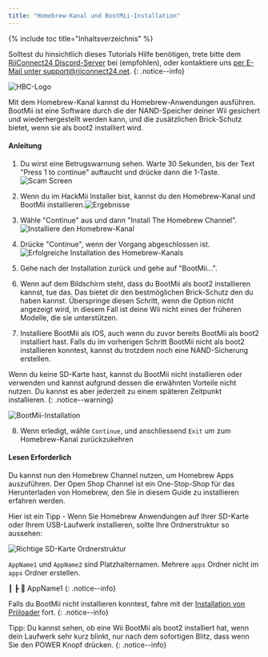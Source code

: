 ```yaml
---
title: "Homebrew-Kanal und BootMii-Installation"
---
```


{% include toc title="Inhaltsverzeichnis" %}

Solltest du hinsichtlich dieses Tutorials Hilfe benötigen, trete bitte dem [RiiConnect24 Discord-Server](https://discord.gg/rc24) bei (empfohlen), oder kontaktiere uns [per E-Mail unter support@riiconnect24.net](mailto:support@riiconnect24.net).
{: .notice--info}

![HBC-Logo](/images/hbc.png)

Mit dem Homebrew-Kanal kannst du Homebrew-Anwendungen ausführen. BootMii ist eine Software durch die der NAND-Speicher deiner Wii gesichert und wiederhergestellt werden kann, und die zusätzlichen Brick-Schutz bietet, wenn sie als boot2 installiert wird.

#### Anleitung

1. Du wirst eine Betrugswarnung sehen. Warte 30 Sekunden, bis der Text "Press 1 to continue" auftaucht und drücke dann die 1-Taste. ![Scam Screen](/images/Wii/ScamScreen.png)

2. Wenn du im HackMii Installer bist, kannst du den Homebrew-Kanal und BootMii installieren.![Ergebnisse](/images/Wii/Results.png)

3. Wähle "Continue" aus und dann "Install The Homebrew Channel". ![Installiere den Homebrew-Kanal](/images/Wii/InstallHomebrewChannel.png)

4. Drücke "Continue", wenn der Vorgang abgeschlossen ist. ![Erfolgreiche Installation des Homebrew-Kanals](/images/Wii/SuccessHBC.png)

5. Gehe nach der Installation zurück und gehe auf "BootMii...".
6. Wenn auf dem Bildschirm steht, dass du BootMii als boot2 installieren kannst, tue das. Das bietet dir den bestmöglichen Brick-Schutz den du haben kannst. Überspringe diesen Schritt, wenn die Option nicht angezeigt wird, in diesem Fall ist deine Wii nicht eines der früheren Modelle, die sie unterstützen.
7. Installiere BootMii als IOS, auch wenn du zuvor bereits BootMii als boot2 installiert hast. Falls du im vorherigen Schritt BootMii nicht als boot2 installieren konntest, kannst du trotzdem noch eine NAND-Sicherung erstellen.

Wenn du keine SD-Karte hast, kannst du BootMii nicht installieren oder verwenden und kannst aufgrund dessen die erwähnten Vorteile nicht nutzen. Du kannst es aber jederzeit zu einem späteren Zeitpunkt installieren.
{: .notice--warning}

![BootMii-Installation](/images/Wii/InstallBootMii.png)

8. Wenn erledigt, wähle `Continue`, und anschliessend `Exit` um zum Homebrew-Kanal zurückzukehren

#### Lesen Erforderlich

Du kannst nun den Homebrew Channel nutzen, um Homebrew Apps auszuführen. Der Open Shop Channel ist ein One-Stop-Shop für das Herunterladen von Homebrew, den Sie in diesem Guide zu installieren erfahren werden.

Hier ist ein Tipp - Wenn Sie Homebrew Anwendungen auf Ihrer SD-Karte oder Ihrem USB-Laufwerk installieren, sollte Ihre Ordnerstruktur so aussehen:

![Richtige SD-Karte Ordnerstruktur](images/Wii/FolderStructure.png)

`AppName1` und `AppName2` sind Platzhalternamen. Mehrere `apps` Ordner nicht im `apps` Ordner erstellen.

┃ ┣ 📂 AppName1
{: .notice--info}

Falls du BootMii nicht installieren konntest, fahre mit der [Installation von Priiloader](priiloader) fort.
{: .notice--info}

Tipp: Du kannst sehen, ob eine Wii BootMii als boot2 installiert hat, wenn dein Laufwerk sehr kurz blinkt, nur nach dem sofortigen Blitz, dass wenn Sie den POWER Knopf drücken.
{: .notice--info}
